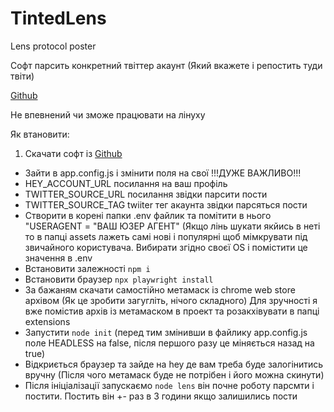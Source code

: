 # TintedLens
Lens protocol poster

Софт парсить конкретний твіттер акаунт (Який вкажете і репостить туди твіти) 

[Github](https://github.com/SamuiRo/TintedLens)

Не впевнений чи зможе працювати на лінуху

Як втановити:
1. Скачати софт із [Github](https://github.com/SamuiRo/TintedLens)
- Зайти в app.config.js і змінити поля на свої !!!ДУЖЕ ВАЖЛИВО!!! 
 - HEY_ACCOUNT_URL посилання на ваш профіль
 - TWITTER_SOURCE_URL посилання звідки парсити пости
 - TWITTER_SOURCE_TAG twiiter тег акаунта звідки парсяться пости
- Створити в корені папки .env файлик та помітити в нього "USERAGENT = "ВАШ ЮЗЕР АГЕНТ" (Якщо лінь шукати якйись в неті то в папці assets лажеть самі нові і популярні щоб мімкрувати під звичайного користувача. Вибирати згідно своєї OS і помістити це значення в .env
- Встановити залежності ```npm i```
- Встановити браузер ```npx playwright install```
- За бажаням скачати самостійно метамаск із chrome web store архівом (Як це зробити загугліть, нічого складного) Для зручності я вже помістив архів із метамаском в проект та розакхівувати в папці extensions
- Запустити ```node init``` (перед тим змінивши в файлику app.config.js поле HEADLESS на false, після першого разу це міняється назад на true)
- Відкриється браузер та зайде на hey де вам треба буде залогінитись вручну (Після чого метамаск буде не потрібен і його можна скинути) 
- Після ініціалізації запускаємо ```node lens``` він почне роботу парсмти і постити. Постить він +- раз в 3 години якщо залишились пости
